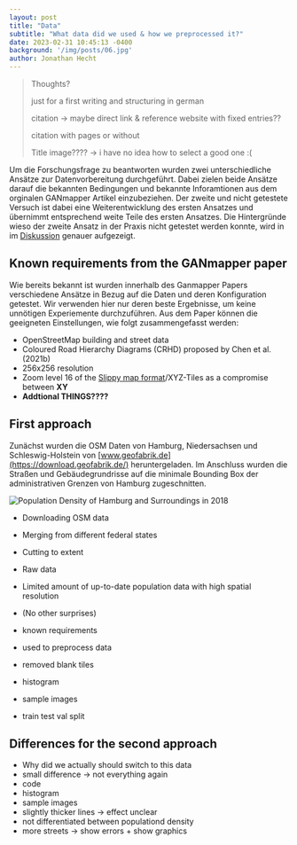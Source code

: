 ```yaml
---
layout: post
title: "Data"
subtitle: "What data did we used & how we preprocessed it?"
date: 2023-02-31 10:45:13 -0400
background: '/img/posts/06.jpg'
author: Jonathan Hecht
---
```

> Thoughts?
>
> just for a first writing and structuring in german
>
> citation -> maybe direct link & reference website with fixed entries??  
>
> citation with pages or without 
>
> Title image???? -> i have no idea how to select a good one :(
>
>  


Um die Forschungsfrage zu beantworten wurden zwei unterschiedliche Ansätze zur Datenvorbereitung durchgeführt. Dabei zielen beide Ansätze darauf die bekannten Bedingungen und bekannte Inforamtionen aus dem orginalen GANmapper Artikel einzubeziehen. Der zweite und nicht getestete Versuch ist dabei eine Weiterentwicklung des ersten Ansatzes und übernimmt entsprechend weite Teile des ersten Ansatzes. Die Hintergründe wieso der zweite Ansatz in der Praxis nicht getestet werden konnte, wird in im [Diskussion](2023-07-07-discussion.md) genauer aufgezeigt. 

## Known requirements from the GANmapper paper
Wie bereits bekannt ist wurden innerhalb des Ganmapper Papers verschiedene Ansätze in Bezug auf die Daten und deren Konfiguration getestet. Wir verwenden hier nur deren beste Ergebnisse, um keine unnötigen Experiemente durchzuführen. Aus dem Paper können die geeigneten Einstellungen, wie folgt zusammengefasst werden:
* OpenStreetMap building and street data
* Coloured Road Hierarchy Diagrams (CRHD) proposed by Chen et al. (2021b)
* 256x256 resolution
* Zoom level 16 of the [Slippy map format](https://wiki.openstreetmap.org/wiki/Slippy_map)/XYZ-Tiles as a compromise between **XY** 
* **Addtional THINGS????**

## First approach
Zunächst wurden die OSM Daten von Hamburg, Niedersachsen und Schleswig-Holstein von [www.geofabrik.de](https://download.geofabrik.de/) heruntergeladen. Im Anschluss wurden die Straßen und Gebäudegrundrisse auf die minimale Bounding Box der administrativen Grenzen von Hamburg zugeschnitten. 

![Population Density of Hamburg and Surroundings in 2018](/img/post/map_pop_2018.svg)

* Downloading OSM data
* Merging from different federal states
* Cutting to extent 
* Raw data



* Limited amount of up-to-date population data with high spatial resolution
* (No other surprises)
* known requirements 
* used to preprocess data 
* removed blank tiles 
* histogram
* sample images 
* train test val split


## Differences for the second approach
* Why did we actually should switch to this data
* small difference -> not everything again
* code
* histogram
* sample images
* slightly thicker lines -> effect unclear
* not differentiated between populationd density 
* more streets -> show errors + show graphics